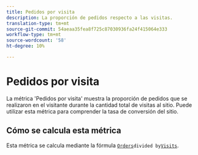 ```yaml
---
title: Pedidos por visita
description: La proporción de pedidos respecto a las visitas.
translation-type: tm+mt
source-git-commit: 54aeaa35fea8f725c87030936fa24f415064e333
workflow-type: tm+mt
source-wordcount: '58'
ht-degree: 10%

---
```



# Pedidos por visita

La métrica &#39;Pedidos por visita&#39; muestra la proporción de pedidos que se realizaron en el visitante durante la cantidad total de visitas al sitio. Puede utilizar esta métrica para comprender la tasa de conversión del sitio.

## Cómo se calcula esta métrica

Esta métrica se calcula mediante la fórmula [`Orders`](orders.md)` divided by `[`Visits`](visits.md).

